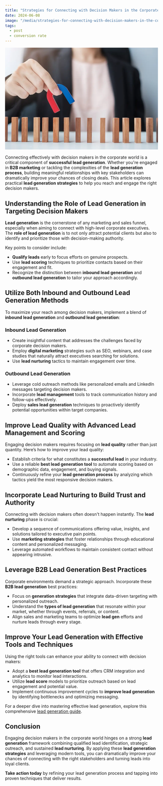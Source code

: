 ```yaml
---
title: "Strategies for Connecting with Decision Makers in the Corporate World"
date: 2024-06-08
image: "/media/strategies-for-connecting-with-decision-makers-in-the-corporate-world.webp"
tags:
  - post
  - conversion rate
---
```


![Strategies for Connecting with Decision Makers in the Corporate World](/media/strategies-for-connecting-with-decision-makers-in-the-corporate-world.webp)

Connecting effectively with decision makers in the corporate world is a critical component of **successful lead generation**. Whether you're engaged in **B2B marketing** or tackling the complexities of the **lead generation process**, building meaningful relationships with key stakeholders can dramatically improve your chances of closing deals. This article explores practical **lead generation strategies** to help you reach and engage the right decision makers.

## Understanding the Role of Lead Generation in Targeting Decision Makers

**Lead generation** is the cornerstone of any marketing and sales funnel, especially when aiming to connect with high-level corporate executives. The **role of lead generation** is to not only attract potential clients but also to identify and prioritize those with decision-making authority.

Key points to consider include:

- **Qualify leads** early to focus efforts on genuine prospects.
- Use **lead scoring** techniques to prioritize contacts based on their engagement and fit.
- Recognize the distinction between **inbound lead generation** and **outbound lead generation** to tailor your approach accordingly.

## Utilize Both Inbound and Outbound Lead Generation Methods

To maximize your reach among decision makers, implement a blend of **inbound lead generation** and **outbound lead generation**:

### Inbound Lead Generation  
- Create insightful content that addresses the challenges faced by corporate decision makers.  
- Employ **digital marketing** strategies such as SEO, webinars, and case studies that naturally attract executives searching for solutions.  
- Use **lead nurturing** tactics to maintain engagement over time.

### Outbound Lead Generation  
- Leverage cold outreach methods like personalized emails and LinkedIn messages targeting decision makers.  
- Incorporate **lead management** tools to track communication history and follow-ups effectively.  
- Deploy **sales lead generation** techniques to proactively identify potential opportunities within target companies.

## Improve Lead Quality with Advanced Lead Management and Scoring

Engaging decision makers requires focusing on **lead quality** rather than just quantity. Here’s how to improve your lead quality:

- Establish criteria for what constitutes a **successful lead** in your industry.  
- Use a reliable **best lead generation tool** to automate scoring based on demographic data, engagement, and buying signals.  
- Continuously refine your **lead generation process** by analyzing which tactics yield the most responsive decision makers.

## Incorporate Lead Nurturing to Build Trust and Authority

Connecting with decision makers often doesn't happen instantly. The **lead nurturing** phase is crucial:

- Develop a sequence of communications offering value, insights, and solutions tailored to executive pain points.  
- Use **marketing strategies** that foster relationships through educational content and personalized messaging.  
- Leverage automated workflows to maintain consistent contact without appearing intrusive.

## Leverage B2B Lead Generation Best Practices

Corporate environments demand a strategic approach. Incorporate these **B2B lead generation** best practices:

- Focus on **generation strategies** that integrate data-driven targeting with personalized outreach.  
- Understand the **types of lead generation** that resonate within your market, whether through events, referrals, or content.  
- Align sales and marketing teams to optimize **lead gen** efforts and nurture leads through every stage.

## Improve Your Lead Generation with Effective Tools and Techniques

Using the right tools can enhance your ability to connect with decision makers:

- Adopt a **best lead generation tool** that offers CRM integration and analytics to monitor lead interactions.  
- Utilize **lead score** models to prioritize outreach based on lead engagement and potential value.  
- Implement continuous improvement cycles to **improve lead generation** by identifying bottlenecks and optimizing messaging.

For a deeper dive into mastering effective lead generation, explore this comprehensive [lead generation guide](https://leadcraftr.com/posts/lead-generation/).

## Conclusion

Engaging decision makers in the corporate world hinges on a strong **lead generation** framework combining qualified lead identification, strategic outreach, and sustained **lead nurturing**. By applying these **lead generation strategies** and leveraging modern tools, you can dramatically improve your chances of connecting with the right stakeholders and turning leads into loyal clients. 

**Take action today** by refining your lead generation process and tapping into proven techniques that deliver results.
